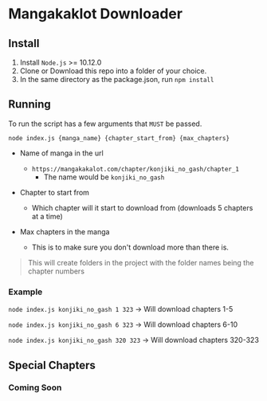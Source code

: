 
# Mangakaklot Downloader  
  
## Install  
1. Install `Node.js` >= 10.12.0 
3. Clone or Download this repo into a folder of your choice.
4. In the same directory as the package.json, run `npm install`

## Running
To run the script has a few arguments that `MUST` be passed.
```console 
node index.js {manga_name} {chapter_start_from} {max_chapters}
```
* Name of manga in the url
	* `https://mangakakalot.com/chapter/konjiki_no_gash/chapter_1`
		* The name would be `konjiki_no_gash`

* Chapter to start from
	* Which chapter will it start to download from (downloads 5 chapters at a time)
* Max chapters in the manga
	* This is to make sure you don't download more than there is. 

> This will create folders in the project with the folder names being the chapter numbers

### Example
`node index.js konjiki_no_gash 1 323` -> Will download chapters 1-5

`node index.js konjiki_no_gash 6 323` -> Will download chapters 6-10

`node index.js konjiki_no_gash 320 323` -> Will download chapters 320-323

## Special Chapters
### Coming Soon